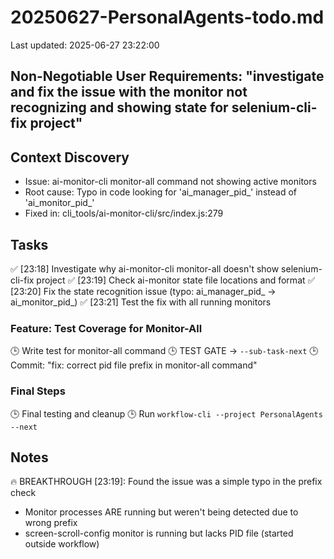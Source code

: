 # 20250627-PersonalAgents-todo.md
Last updated: 2025-06-27 23:22:00

## Non-Negotiable User Requirements: "investigate and fix the issue with the monitor not recognizing and showing state for selenium-cli-fix project"

## Context Discovery
- Issue: ai-monitor-cli monitor-all command not showing active monitors
- Root cause: Typo in code looking for 'ai_manager_pid_' instead of 'ai_monitor_pid_'
- Fixed in: cli_tools/ai-monitor-cli/src/index.js:279

## Tasks
✅ [23:18] Investigate why ai-monitor-cli monitor-all doesn't show selenium-cli-fix project
✅ [23:19] Check ai-monitor state file locations and format
✅ [23:20] Fix the state recognition issue (typo: ai_manager_pid_ → ai_monitor_pid_)
✅ [23:21] Test the fix with all running monitors

### Feature: Test Coverage for Monitor-All
🕒 Write test for monitor-all command
🕒 TEST GATE → `--sub-task-next`
🕒 Commit: "fix: correct pid file prefix in monitor-all command"

### Final Steps
🕒 Final testing and cleanup
🕒 Run `workflow-cli --project PersonalAgents --next`

## Notes
🔥 BREAKTHROUGH [23:19]: Found the issue was a simple typo in the prefix check
- Monitor processes ARE running but weren't being detected due to wrong prefix
- screen-scroll-config monitor is running but lacks PID file (started outside workflow)